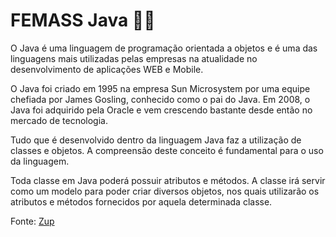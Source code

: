 # FEMASS Java 🧑‍💻
O Java é uma linguagem de programação orientada a objetos e é uma das linguagens mais utilizadas pelas empresas na atualidade no desenvolvimento de aplicações WEB e Mobile.

O Java foi criado em 1995 na empresa Sun Microsystem por uma equipe chefiada por James Gosling, conhecido como o pai do Java. Em 2008, o Java foi adquirido pela Oracle e vem crescendo bastante desde então no mercado de tecnologia.

Tudo que é desenvolvido dentro da linguagem Java faz a utilização de classes e objetos. A compreensão deste conceito é fundamental para o uso da linguagem. 

Toda classe em Java poderá possuir atributos e métodos. A classe irá servir como um modelo para poder criar diversos objetos, nos quais utilizarão os atributos e métodos fornecidos por aquela determinada classe.

Fonte: [Zup](https://www.zup.com.br/blog/java)



